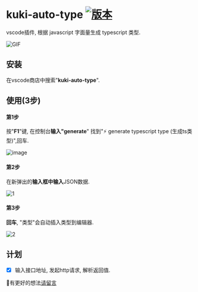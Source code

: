 <!--
 * @Auther: googxh
 * @Date: 2023-10-17 14:21:47
 * @LastEditors: googxh 49309686+googxho@users.noreply.github.com
 * @LastEditTime: 2023-11-15 13:01:38
 * @FilePath: \any-type\README.md
 * @Description: 
-->
# kuki-auto-type [![版本](https://badgen.net/vs-marketplace/v/russell.kuki-auto-type)](https://marketplace.visualstudio.com/items?itemName=russell.kuki-auto-type)

vscode插件, 根据 javascript 字面量生成 typescript 类型.

![GIF](https://user-images.githubusercontent.com/8264787/150095262-3fca0341-64df-4555-a80a-ce876ed61de7.gif)


## 安装
在vscode商店中搜索"**kuki-auto-type**".

## 使用(3步)

#### 第1步

按"**F1**"键, 在控制台**输入"generate**" 找到"⚡ generate typescript type (生成ts类型)",回车.

![image](https://user-images.githubusercontent.com/8264787/150161474-b5b5723b-9cc5-4ed8-969a-ce40caf02ef1.png)

#### 第2步

在新弹出的**输入框中输入**JSON数据.

![1](https://user-images.githubusercontent.com/8264787/150162344-eccfb894-96da-4784-a666-e8f880b53c1f.png)


#### 第3步

**回车**, "类型"会自动插入类型到编辑器.

![2](https://user-images.githubusercontent.com/8264787/150162351-3d2a1666-369e-46e5-aea7-87364c2d3f19.png)


## 计划
- [x] 输入接口地址, 发起http请求, 解析返回值.

🍭有更好的想法[请留言](https://github.com/any86/kuki-auto-type/issues/new?title=%F0%9F%8D%AD%E5%8A%9F%E8%83%BD%E5%BB%BA%E8%AE%AE)
